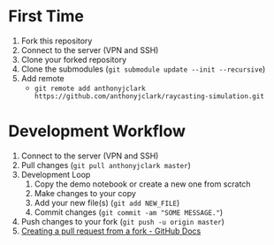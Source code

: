 # First Time

1. Fork this repository
2. Connect to the server (VPN and SSH)
3. Clone your forked repository
4. Clone the submodules (`git submodule update --init --recursive`)
4. Add remote
    - `git remote add anthonyjclark https://github.com/anthonyjclark/raycasting-simulation.git`

# Development Workflow

1. Connect to the server (VPN and SSH)
2. Pull changes (`git pull anthonyjclark master`)
3. Development Loop
    1. Copy the demo notebook or create a new one from scratch
    2. Make changes to your copy
    3. Add your new file(s) (`git add NEW_FILE`)
    4. Commit changes (`git commit -am "SOME MESSAGE."`)
4. Push changes to your fork (`git push -u origin master`)
5. [Creating a pull request from a fork - GitHub Docs](https://docs.github.com/en/github/collaborating-with-pull-requests/proposing-changes-to-your-work-with-pull-requests/creating-a-pull-request-from-a-fork "Creating a pull request from a fork - GitHub Docs")
